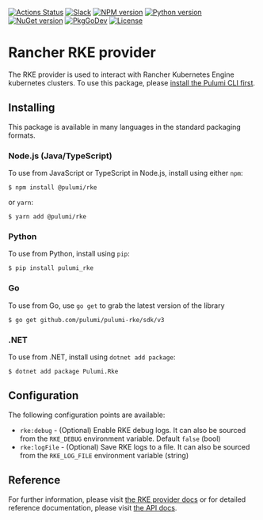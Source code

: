 [![Actions Status](https://github.com/pulumi/pulumi-rke/workflows/master/badge.svg)](https://github.com/pulumi/pulumi-rke/actions)
[![Slack](http://www.pulumi.com/images/docs/badges/slack.svg)](https://slack.pulumi.com)
[![NPM version](https://badge.fury.io/js/%40pulumi%2Frke.svg)](https://www.npmjs.com/package/@pulumi/rke)
[![Python version](https://badge.fury.io/py/pulumi-rke.svg)](https://pypi.org/project/pulumi-rke)
[![NuGet version](https://badge.fury.io/nu/pulumi.rke.svg)](https://badge.fury.io/nu/pulumi.rke)
[![PkgGoDev](https://pkg.go.dev/badge/github.com/pulumi/pulumi-rke/sdk/v3/go)](https://pkg.go.dev/github.com/pulumi/pulumi-rke/sdk/v3/go)
[![License](https://img.shields.io/npm/l/%40pulumi%2Fpulumi.svg)](https://github.com/pulumi/pulumi-rke/blob/master/LICENSE)

# Rancher RKE provider

The RKE provider is used to interact with Rancher Kubernetes Engine kubernetes clusters. To use
this package, please [install the Pulumi CLI first](https://pulumi.io/).

## Installing

This package is available in many languages in the standard packaging formats.

### Node.js (Java/TypeScript)

To use from JavaScript or TypeScript in Node.js, install using either `npm`:

    $ npm install @pulumi/rke

or `yarn`:

    $ yarn add @pulumi/rke

### Python

To use from Python, install using `pip`:

    $ pip install pulumi_rke

### Go

To use from Go, use `go get` to grab the latest version of the library

    $ go get github.com/pulumi/pulumi-rke/sdk/v3

### .NET

To use from .NET, install using `dotnet add package`:

    $ dotnet add package Pulumi.Rke

## Configuration

The following configuration points are available:

- `rke:debug` - (Optional) Enable RKE debug logs. It can also be sourced from the `RKE_DEBUG` 
  environment variable. Default `false` (bool)
- `rke:logFile` - (Optional) Save RKE logs to a file. It can also be sourced from the `RKE_LOG_FILE` 
  environment variable (string)

## Reference

For further information, please visit [the RKE provider docs](https://www.pulumi.com/docs/intro/cloud-providers/rke) or for detailed reference documentation, please visit [the API docs](https://www.pulumi.com/docs/reference/pkg/rke).
